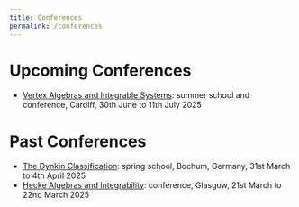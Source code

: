 ```yaml
---
title: Conferences
permalink: /conferences
---
```


# Upcoming Conferences
* [Vertex Algebras and Integrable Systems](https://sites.google.com/view/vertex-algebras-integrable-sys): summer school and conference, Cardiff, 30th June to 11th July 2025

# Past Conferences
* [The Dynkin Classification](https://www.combinatorial-synergies.de/activities/2025-04_SpringSchoolBochum/): spring school, Bochum, Germany, 31st March to 4th April 2025
* [Hecke Algebras and Integrability](https://sites.google.com/view/hecke-integrable/home): conference, Glasgow, 21st March to 22nd March 2025
